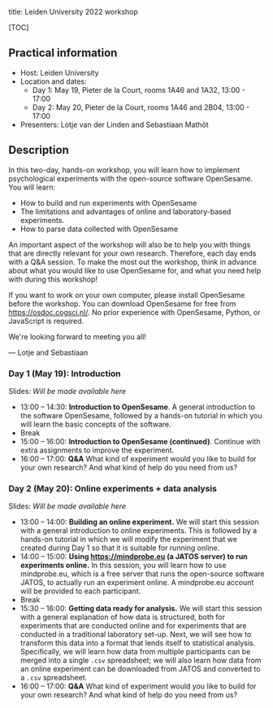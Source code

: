 title: Leiden University 2022 workshop


[TOC]


## Practical information

- Host: Leiden University
- Location and dates: 
    - Day 1: May 19, Pieter de la Court, rooms 1A46 and 1A32, 13:00 - 17:00
    - Day 2: May 20, Pieter de la Court, rooms 1A46 and 2B04, 13:00 - 17:00
- Presenters: Lotje van der Linden and Sebastiaan Mathôt


## Description

In this two-day, hands-on workshop, you will learn how to implement psychological experiments with the open-source software OpenSesame. You will learn:

- How to build and run experiments with OpenSesame
- The limitations and advantages of online and laboratory-based experiments.
- How to parse data collected with OpenSesame

An important aspect of the workshop will also be to help you with things that are directly relevant for your own research. Therefore, each day ends with a Q&A session. To make the most out the workshop, think in advance about what you would like to use OpenSesame for, and what you need help with during this workshop!

If you want to work on your own computer, please install OpenSesame before the workshop. You can download OpenSesame for free from <https://osdoc.cogsci.nl/>. No prior experience with OpenSesame, Python, or JavaScript is required.

We're looking forward to meeting you all!

— Lotje and Sebastiaan


### Day 1 (May 19): Introduction

Slides: *Will be made available here*

- 13:00 – 14:30: __Introduction to OpenSesame__. A general introduction to the software OpenSesame, followed by a hands-on tutorial in which you will learn the basic concepts of the software.
- Break
- 15:00 – 16:00: __Introduction to OpenSesame (continued)__. Continue with extra assignments to improve the experiment.
- 16:00 – 17:00: __Q&A__ What kind of experiment would you like to build for your own research? And what kind of help do you need from us?


### Day 2 (May 20): Online experiments + data analysis

Slides: *Will be made available here*

- 13:00 – 14:00: __Building an online experiment.__ We will start this session with a general introduction to online experiments. This is followed by a hands-on tutorial in which we will modify the experiment that we created during Day 1 so that it is suitable for running online.
- 14:00 – 15:00: __Using <https://mindprobe.eu> (a JATOS server) to run experiments online.__ In this session, you will learn how to use mindprobe.eu, which is a free server that runs the open-source software JATOS, to actually run an experiment online. A mindprobe.eu account will be provided to each participant.
- Break
- 15:30 – 16:00: __Getting data ready for analysis.__ We will start this session with a general explanation of how data is structured, both for experiments that are conducted online and for experiments that are conducted in a traditional laboratory set-up. Next, we will see how to transform this data into a format that lends itself to statistical analysis. Specifically, we will learn how data from multiple participants can be merged into a single `.csv` spreadsheet; we will also learn how data from an online experiment can be downloaded from JATOS and converted to a `.csv` spreadsheet.
- 16:00 – 17:00: __Q&A__ What kind of experiment would you like to build for your own research? And what kind of help do you need from us?
